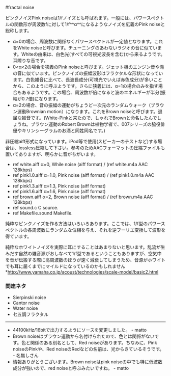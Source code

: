 #fractal noise

ピンクノイズPink noiseは1/fノイズとも呼ばれます。一般には、パワースペクトルの関数形が周波数fに対して1/f^^α^^になるようなノイズを広義のPink noiseと総称します。

* α=0の場合、周波数に関係なくパワースペクトルが一定値となります。これをWhite noiseと呼びます。チューニングのあわないラジオの音に似ています。Whiteの由来は、白色光(すべての可視光波長を含む)から来るようです。耳障りな音です。
* 0<α<2の場合を狭義のPink noiseと呼びます。ジェット機のエンジン音や滝の音に似ています。ピンクノイズの振幅波形はフラクタルな形状になっています。白色雑音に比べて、長波長成分(可視光でいえば赤色成分)が多いことから、このように呼ぶようです。さらに狭義には、α=1の場合のみを指す場合もあるようです。この場合、周波数が倍になると波のエネルギーが半分(振幅が0.7倍)になります。
* α=2の場合、音の振幅の運動がちょうど一次元のランダムウォーク（ブラウン運動Brownian motion）になります。これをBrown noiseと呼びます。退屈な雑音です。(White-Pinkと来たので、しゃれでBrownと命名したんでしょうね。ブラウン運動のRobert Brownは植物学者で、007シリーズの脇役俳優やキリンシーグラムのお酒と同姓同名です。)

非圧縮aiff形式になっています。iPod等で使用(スピーカーのテストなど)する場合は、lossless圧縮して下さい。参考のためAACフォーマットの圧縮ファイルも置いてありますが、明らかに音がちがいます。

* ref white.aiff α=0, While noise (aiff format) / (ref white.m4a AAC 128kbps)
* ref pink1.0.aiff α=1.0, Pink noise (aiff format) / (ref pink1.0.m4a AAC 128kbps)
* ref pink1.3.aiff α=1.3, Pink noise (aiff format)
* ref pink1.6.aiff α=1.6, Pink noise (aiff format)
* ref brown.aiff α=2, Brown noise (aiff format) / (ref brown.m4a AAC 128kbps)
* ref sound.c C source.
* ref Makefile.sound Makefile.

純粋なピンクノイズを作る方法はいろいろあります。ここでは、1/f型のパワースペクトルの各周波数にランダムな位相を与え、それを逆フーリエ変換して波形を得ています。

純粋なホワイトノイズを実際に耳にすることはあまりないと思います。乱流が生みだす自然の雑音源がおしなべて1/f型であるということもありますが、空気中を音が伝搬する際に高周波数のほうが速く減衰してしまうため、音源がホワイトでも耳に届くまでにマイルドになっているのかもしれません*http://www.yamaha.co.jp/acoust/technologies/scale-model/basic2.html
### 関連ネタ
* Sierpinski noise
* Cantor noise
* Water noise
* 七五調フラクタル
----
* 44100kHz/16bitで出力するようにソースを変更しました。 - matto 
* Brown noiseはブラウン運動から名付けられたので、色とは関係がないです。色と関係のある別名として、Red noiseがあります。ちなみに、Pink noiseのPinkや、Red noiseのRedなどの名前は、光からきているそうです。 - 名無しさん 
* 情報ありがとうございます。Brown noiseはpink noiseの中でも特に低波数成分が強いので、red noiseと呼ぶみたいですね。 - matto 
<!--  -->


